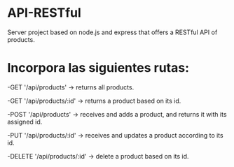 # API-RESTful
Server project based on node.js and express that offers a RESTful API of products.


# Incorpora las siguientes rutas: 
-GET '/api/products' -> returns all products.

-GET '/api/products/:id' -> returns a product based on its id. 

-POST '/api/products' -> receives and adds a product, and returns it with its assigned id.

-PUT '/api/products/:id' -> receives and updates a product according to its id.   

-DELETE '/api/products/:id' -> delete a product based on its id.

